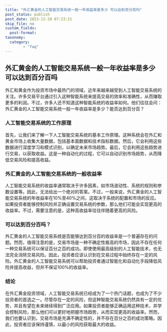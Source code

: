 ```yaml
---
title: "外汇黄金的人工智能交易系统一般一年收益率是多少 可以达到百分百吗"
post_status: publish
post_date: 2023-12-28 07:23:21
skip_file: no
custom_fields: 
  post-format: 
taxonomy:
  category:
        - "faq"
---
```


## 外汇黄金的人工智能交易系统一般一年收益率是多少 可以达到百分百吗

外汇和黄金作为投资市场中最热门的领域，近年来越来越受到人工智能交易系统的关注。许多交易平台通过引入这种智能系统来提高交易的效率和准确性，从而赚取更多的利润。不过，许多人还不知道这种智能系统的收益率如何。他们往往会问：外汇黄金的人工智能交易系统一般一年收益率是多少？能否达到百分百？

### 人工智能交易系统的工作原理

首先，让我们来了解一下人工智能交易系统的基本工作原理。这种系统会在外汇和黄金市场上收集大量数据，包括基本面数据和技术指标数据。然后，它会利用这些数据进行深度学习和模式识别，以确定未来市场趋势。最后，它会利用这些趋势进行交易，以获取收益。这是一种自动化的过程，它可以自动识别市场趋势，从而降低交易风险和提高收益。

### 外汇黄金的人工智能交易系统的一般收益率

人工智能交易系统的收益率通常取决于许多因素，如市场波动性、系统的规则和参数设置等。因此，无法给出一个绝对的答案。不过，一般来说，外汇黄金的人工智能交易系统的年收益率在10%至40%之间，这取决于系统的配置和市场的反应。如果投资者能够控制风险并正确设置交易系统的参数，那么他们可能会实现更高的收益率。不过，需要注意的是，这种高收益率往往伴随着更高的风险。

### 可以达到百分百吗？

外汇黄金的人工智能交易系统是否能够达到百分百的收益率是一个普遍存在的问题。然而，值得注意的是，交易市场是一种不确定性极高的市场，因此不存在任何一种交易系统可以保证百分之百的成功。即使使用最高级别的人工智能技术，也无法完全消除交易风险。因此，投资者应该认识到在交易过程中始终存在一定的风险。外汇黄金的人工智能交易系统可以帮助投资者通过智能化和自动化手段降低风险并提高收益，但并不保证100%的收益率。

### 结论

在外汇黄金投资领域，人工智能交易系统已经成为了一个热门话题，也成为了不少投资者的首选之一。尽管存在一定的风险，但这种智能交易系统仍然具有一定的优势，并且有望在未来继续得到广泛应用。如果投资者能够正确运用这种技术，并学会控制风险，那么他们可以更好地把握市场趋势，从而实现更高的收益率。然而，我们也要认识到，交易市场是充满不确定性的，并不存在百分之百的成功策略。因此，投资者应该保持谨慎，以最小的风险获取最大的收益。
